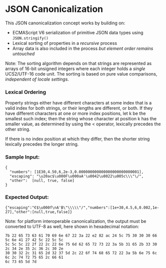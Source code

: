 # JSON Canonicalization

This JSON canonicalization concept works by building on:
- ECMAScript V6 serialization of primitive JSON data types using `JSON.stringify()`
- Lexical sorting of properties in a *recursive* process
- Array data is also included in the process *but element order remains untouched*

Note: The sorting algorithm depends on that strings are represented as arrays of
16-bit unsigned integers where each integer holds a *single* UCS2/UTF-16 code unit. 
The sorting is based on pure value comparisons, *independent of locale settings*.

### Lexical Ordering

Property strings either have different characters at some index that is a valid
index for both strings, or their lengths are different, or both. If they have
different characters at one or more index positions, let k be the smallest such index;
then the string whose character at position k has the smaller value, as determined by
using the < operator, lexically precedes the other string.

If there is no index position at which they differ, then the shorter string
lexically precedes the longer string.

### Sample Input:
```code
{
  "numbers": [1E30,4.50,6,2e-3,0.000000000000000000000000001],
  "escaping": "\u20ac$\u000F\u000aA'\u0042\u0022\u005c\\\"\/",
  "other":  [null, true, false]
}
```
### Expected Output:
```code
{"escaping":"€$\u000f\nA'B\"\\\\\"/","numbers":[1e+30,4.5,6,0.002,1e-27],"other":[null,true,false]}
```

Note: for platform interoperable canonicalization, the output must be converted to UTF-8
as well, here shown in hexadecimal notation:

```code
7b 22 65 73 63 61 70 69 6e 67 22 3a 22 e2 82 ac 24 5c 75 30 30 30 66 5c 6e 41 27 42 5c 22 5c 5c
5c 5c 5c 22 2f 22 2c 22 6e 75 6d 62 65 72 73 22 3a 5b 31 65 2b 33 30 2c 34 2e 35 2c 36 2c 30 2e
30 30 32 2c 31 65 2d 32 37 5d 2c 22 6f 74 68 65 72 22 3a 5b 6e 75 6c 6c 2c 74 72 75 65 2c 66 61
6c 73 65 5d 7d
```
